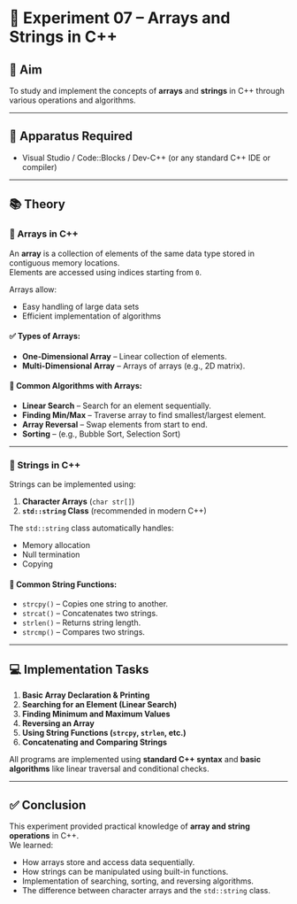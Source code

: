 # 🔬 Experiment 07 – Arrays and Strings in C++

## 🎯 Aim
To study and implement the concepts of **arrays** and **strings** in C++ through various operations and algorithms.

---

## 🧰 Apparatus Required
- Visual Studio / Code::Blocks / Dev-C++ (or any standard C++ IDE or compiler)

---

## 📚 Theory

### 📌 Arrays in C++
An **array** is a collection of elements of the same data type stored in contiguous memory locations.  
Elements are accessed using indices starting from `0`.

Arrays allow:
- Easy handling of large data sets
- Efficient implementation of algorithms

#### ✅ Types of Arrays:
- **One-Dimensional Array** – Linear collection of elements.
- **Multi-Dimensional Array** – Arrays of arrays (e.g., 2D matrix).

#### 🧠 Common Algorithms with Arrays:
- **Linear Search** – Search for an element sequentially.
- **Finding Min/Max** – Traverse array to find smallest/largest element.
- **Array Reversal** – Swap elements from start to end.
- **Sorting** – (e.g., Bubble Sort, Selection Sort)

---

### 📌 Strings in C++
Strings can be implemented using:
1. **Character Arrays** (`char str[]`)
2. **`std::string` Class** (recommended in modern C++)

The `std::string` class automatically handles:
- Memory allocation
- Null termination
- Copying

#### 🧰 Common String Functions:
- `strcpy()` – Copies one string to another.
- `strcat()` – Concatenates two strings.
- `strlen()` – Returns string length.
- `strcmp()` – Compares two strings.

---

## 💻 Implementation Tasks
1. **Basic Array Declaration & Printing**  
2. **Searching for an Element (Linear Search)**  
3. **Finding Minimum and Maximum Values**  
4. **Reversing an Array**  
5. **Using String Functions (`strcpy`, `strlen`, etc.)**  
6. **Concatenating and Comparing Strings**  

All programs are implemented using **standard C++ syntax** and **basic algorithms** like linear traversal and conditional checks.

---

## ✅ Conclusion
This experiment provided practical knowledge of **array and string operations** in C++.  
We learned:
- How arrays store and access data sequentially.
- How strings can be manipulated using built-in functions.
- Implementation of searching, sorting, and reversing algorithms.
- The difference between character arrays and the `std::string` class.
